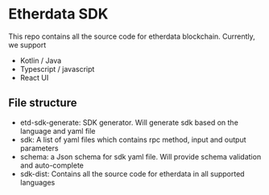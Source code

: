 

# Etherdata SDK

This repo contains all the source code for etherdata blockchain.
Currently, we support
- Kotlin / Java
- Typescript / javascript
- React UI

## File structure

- etd-sdk-generate: SDK generator. Will generate sdk based on the language and yaml file
- sdk: A list of yaml files which contains rpc method, input and output parameters
- schema: a Json schema for sdk yaml file. Will provide schema validation and auto-complete
- sdk-dist: Contains all the source code for etherdata in all supported languages
